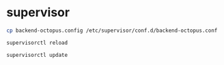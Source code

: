 # supervisor

```bash
cp backend-octopus.config /etc/supervisor/conf.d/backend-octopus.conf

supervisorctl reload

supervisorctl update
```


